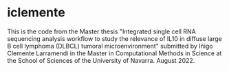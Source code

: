 # iclemente
This is the code from the Master thesis "Integrated single cell RNA sequencing analysis workflow to study the relevance of IL10 in diffuse large B cell lymphoma (DLBCL) tumoral microenvironment" submitted by Iñigo Clemente Larramendi in the Master in Computational Methods in Science at the School of Sciences of the University of Navarra.
August 2022.
